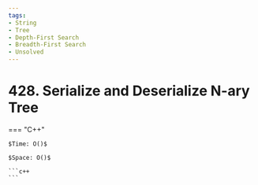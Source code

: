 ```yaml
---
tags:
- String
- Tree
- Depth-First Search
- Breadth-First Search
- Unsolved
---
```



# 428. Serialize and Deserialize N-ary Tree

=== "C++"

    $Time: O()$

    $Space: O()$

    ```c++
    ```